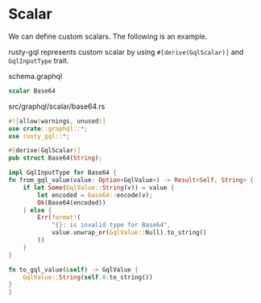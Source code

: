 # Scalar

We can define custom scalars. The following is an example.

rusty-gql represents custom scalar by using `#[derive(GqlScalar)]` and `GqlInputType` trait.

schema.graphql

```graphql
scalar Base64
```

src/graphql/scalar/base64.rs

```rust
#![allow(warnings, unused)]
use crate::graphql::*;
use rusty_gql::*;

#[derive(GqlScalar)]
pub struct Base64(String);

impl GqlInputType for Base64 {
fn from_gql_value(value: Option<GqlValue>) -> Result<Self, String> {
    if let Some(GqlValue::String(v)) = value {
        let encoded = base64::encode(v);
        Ok(Base64(encoded))
    } else {
        Err(format!(
            "{}: is invalid type for Base64",
            value.unwrap_or(GqlValue::Null).to_string()
        ))
    }
}

fn to_gql_value(&self) -> GqlValue {
    GqlValue::String(self.0.to_string())
}
}
```
